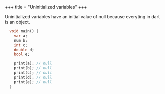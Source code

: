 +++
title = "Uninitialized variables"
+++

Uninitialized variables have an initial value of null because everyting in dart is an object.

``` dart
  void main() {
    var a;
    num b;
    int c;
    double d;
    bool e;

    print(a); // null
    print(b); // null
    print(c); // null
    print(d); // null
    print(e); // null
  }
```
